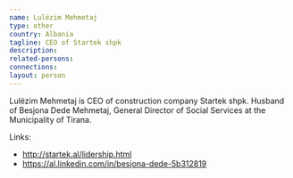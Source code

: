 ```yaml
---
name: Lulëzim Mehmetaj
type: other
country: Albania
tagline: CEO of Startek shpk
description:
related-persons:
connections:
layout: person
---
```

Lulëzim Mehmetaj is CEO of construction company Startek shpk. Husband of Besjona Dede Mehmetaj, General Director of Social Services at the Municipality of Tirana.

Links:
* <http://startek.al/lidership.html>
* <https://al.linkedin.com/in/besjona-dede-5b312819>
